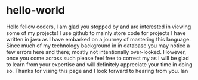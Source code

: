 # hello-world
Hello fellow coders,
I am glad you stopped by and are interested in viewing some of my projects! I use github to mainly store code for projects I have written in java as I have embarked on a journey of mastering this language. Since much of my technology background in in database you may notice a few errors here and there; mostly not intentionally over-looked. However, once you come across such please feel free to correct my as I will be glad to learn from your expertise and will definitely appreciate your time in doing so.
Thanks for vising this page and I look forward to hearing from you.
Ian

